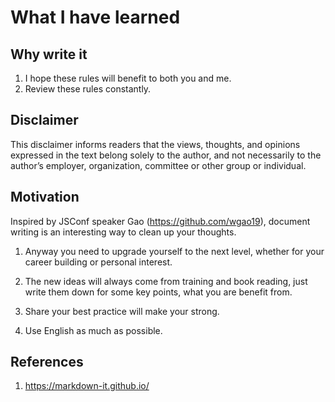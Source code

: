 
# What I have learned  

## Why write it 
1. I hope these rules will benefit to both you and me. 
2. Review these rules constantly.  


## Disclaimer
This disclaimer informs readers that the views, thoughts, and opinions expressed in the text belong solely to the author, and not necessarily to the author’s employer, organization, committee or other group or individual.

## Motivation 
Inspired by JSConf speaker Gao (https://github.com/wgao19), document writing is an interesting way to clean up your thoughts. 

1. Anyway you need to upgrade yourself to the next level, whether for your career building or personal interest. 

2. The new ideas will always come from training and book reading, just write them down for some key points, what you are benefit from.

3. Share your best practice will make your strong. 

4. Use English as much as possible.


## References  
1. https://markdown-it.github.io/










